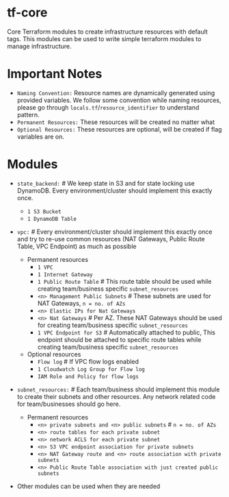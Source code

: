 # tf-core

Core Terraform modules to create infrastructure resources with default tags. This modules can be used to write simple terraform modules to manage infrastructure.

# Important Notes

  - `Naming Convention:` Resource names are dynamically generated using provided variables. We follow
some convention while naming resources, please go through
`locals.tf`/`resource_identifier` to understand pattern.
  - `Permanent Resources:` These resources will be created no matter what
  - `Optional Resources:` These resources are optional, will be created if flag
      variables are on.

# Modules

  - `state_backend:` # We keep state in S3 and for state locking use DynamoDB. Every environment/cluster should implement this exactly once.
    - `1 S3 Bucket`
    - `1 DynamoDB Table`

  - `vpc:` # Every environment/cluster should implement this exactly once and
try to re-use common resources (NAT Gateways, Public Route Table, VPC Endpoint) as much as possible
    - Permanent resources
      - `1 VPC`
      - `1 Internet Gateway`
      - `1 Public Route Table` # This route table should be used while creating team/business specific `subnet_resources`
      - `<n> Management Public Subnets` # These subnets are used for NAT Gateways, `n = no. of AZs`
      - `<n> Elastic IPs for Nat Gateways`
      - `<n> Nat Gateways` # Per AZ. These NAT Gateways should be used for creating team/business specific `subnet_resources`
      - `1 VPC Endpoint for S3` # Automatically attached to public, This endpoint should be attached to specific route tables while creating team/business specific `subnet_resources`
    - Optional resources
      - `Flow log` # If VPC flow logs enabled
      - `1 Cloudwatch Log Group for Flow log`
      - `IAM Role and Policy for flow logs`

  - `subnet_resources:` # Each team/business should implement this module to
    create their subnets and other resources. Any network related code for
    team/businesses should go here.
    - Permanent resources
      - `<n> private subnets and <n> public subnets` # `n = no. of AZs`
      - `<n> route tables for each private subnet`
      - `<n> network ACLS for each private subnet`
      - `<n> S3 VPC endpoint association for private subnets`
      - `<n> NAT Gateway route and <n> route association with private subnets`
      - `<n> Public Route Table association with just created public subnets`

  - Other modules can be used when they are needed

